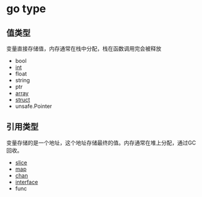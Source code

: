 # go type

## 值类型

变量直接存储值，内存通常在栈中分配，栈在函数调用完会被释放

- bool  
- [int](go-int.md)
- float  
- string  
- ptr  
- [array](go-array.md)  
- [struct](go-struct.md)  
- unsafe.Pointer

## 引用类型

变量存储的是一个地址，这个地址存储最终的值。内存通常在堆上分配，通过GC回收。

- [slice](go-slice.md)  
- [map](go-map.md)  
- [chan](go-chan.md)  
- [interface](go-interface.md)
- func
